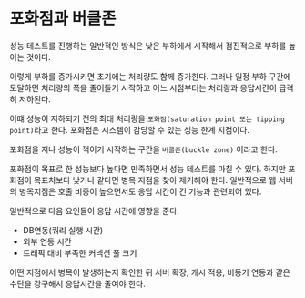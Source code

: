 # 포화점과 버클존
성능 테스트를 진행하는 일반적인 방식은 낮은 부하에서 시작해서 점진적으로 부하를 높이는 것이다.

이렇게 부하를 증가시키면 초기에는 처리량도 함께 증가한다. 그러나 일정 부하 구간에 도달하면 처리량의 폭을 줄어들기 시작하고 어느 시점부터는 처리량과 응답시간이 급격히 저하된다.

이떄 성능이 저하되기 전의 최대 처리량을 `포화점(saturation point 또는 tipping point)`라고 한다. 포화점은 시스템이 감당할 수 있는 성능 한계 지점이다.

포화점을 지나 성능이 꺽이기 시작하는 구간을 `버클존(buckle zone)` 이라고 한다.

포화점이 목표로 한 성능보다 높다면 만족하면서 성능 테스트를 마칠 수 있다. 하지만 포화점이 목표치보다 낮거나 같다면 병목 지점을 찾아 제거해야 한다. 일반적으로 웹 서버의 병목지점은 호출 비중이 높으면서도 응답 시간이 긴 기능과 관련되어 있다. 

일반적으로 다음 요인들이 응답 시간에 영향을 준다.
- DB연동(쿼리 실행 시간)
- 외부 연동 시간
- 트래픽 대비 부족한 커넥션 풀 크기

어떤 지점에서 병목이 발생하는지 확인한 뒤 서버 확장, 캐시 적용, 비동기 연동과 같은 수단을 강구해서 응답시간을 줄여야 한다. 